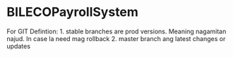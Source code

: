 # BILECOPayrollSystem

For GIT Defintion:
	1. stable branches are prod versions. Meaning nagamitan najud. In case la need mag rollback
	2. master branch ang latest changes or updates
